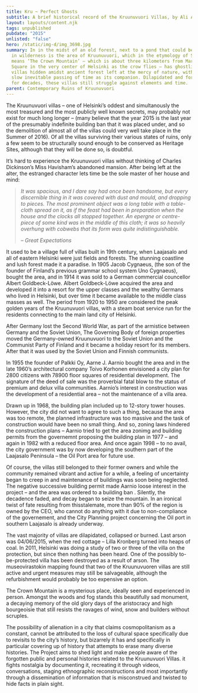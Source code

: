```yaml
---
title: Kru ~ Perfect Ghosts
subtitle: A brief historical record of the Kruunuvuori Villas, by Ali Akbar Mehta
layout: layouts/content.njk
tags: unpublished
pubdate: "2015"
unlisted: "false"
hero: /static/img-d/img_3698.jpg
summary: In in the midst of an old forest, next to a pond that could be anywhere
  in wilderness is the area of Kruunuvuori, which in the etymology of Suomi
  means ‘The Crown Mountain’ – which is about three kilometers from Market
  Square in the very center of Helsinki as the crow flies – has ghostlike old
  villas hidden amidst ancient forest left at the mercy of nature, with only the
  slow inevitable passing of time as its companion. Dilapidated and forgotten
  for decades, these villas still struggle against elements and time.
parent: Contemporary Ruins of Kruunuvuori
---
```

The Kruunuvuori villas – one of Helsinki’s oddest and simultanously the most treasured and the most publicly well known secrets, may probably not exist for much long longer – (many believe that the year 2015 is the last year of the presumably indefinite building ban that it was placed under, and so the demolition of almost all of the villas could very well take place in the Summer of 2016). Of all the villas surviving their various states of ruins, only a few seem to be structurally sound enough to be conserved as Heritage Sites, although that they will be done so, is doubtful.

It’s hard to experience the Kruunuvuori villas without thinking of Charles Dickinson’s Miss Havisham’s abandoned mansion. After being left at the alter, the estranged character lets time be the sole master of her house and mind:

> _It was spacious, and I dare say had once been handsome, but every discernible thing in it was covered with dust and mould, and dropping to pieces. The most prominent object was a long table with a table-cloth spread on it, as if the feast had been in preparation when the house and the clocks all stopped together. An epergne or centre-piece of some kind was in the middle of this cloth; it was so heavily overhung with cobwebs that its form was quite indistinguishable._
>
>  
>
> _– Great Expectations_



It used to be a village full of villas built in 19th century, when Laajasalo and all of eastern Helsinki were just fields and forests. The stunning coastline and lush forest made it a paradise. In 1905 Jacob Cygnaeus, (the son of the founder of Finland’s previous grammar school system Uno Cygnaeus), bought the area, and in 1914 it was sold to a German commercial councellor Albert Goldbeck-Löwe. Albert Goldbeck-Löwe acquired the area and developed it into a resort for the upper classes and the wealthy Germans who lived in Helsinki, but over time it became available to the middle class masses as well. The period from 1920 to 1950 are considered the peak golden years of the Kruunuvuori villas, with a steam boat service run for the residents connecting to the main land city of Helsinki.

After Germany lost the Second World War, ­as part of the armistice between Germany and the Soviet Union, The Governing Body of foreign properties moved the Germany-owned Kruunuvuori to the Soviet Union and the Communist Party of Finland and it became a holiday resort for its members. After that it was used by the Soviet Union and Finnish communists.

In 1955 the founder of Palkki Oy, Aarne J. Aarnio bought the area and in the late 1960’s architectural company Toivo Korhonen envisioned a city plan for 2800 citizens with 78900 floor squares of residential development. The signature of the deed of sale was the proverbial fatal blow to the status of premium and delux villa communities. Aarnio’s interest in construction was the development of a residential area – not the maintenance of a villa area.

Drawn up in 1968, the building plan included up to 12-story tower houses. However, the city did not want to agree to such a thing, because the area was too remote, the planned infrastructure was too massive and the task of construction would have been no small thing. And so, zoning laws hindered the construction plans – Aarnio tried to get the area zonimg and building permits from the governemnt proposing the building plan in 1977 – and again in 1982 with a reduced floor area. And once again 1998 – to no avail, the city government was by now developing the southern part of the Laajasalo Peninsula – the Oil Port area for future use.

Of course, the villas still belonged to their former owners and while the community remained vibrant and active for a while, a feeling of uncertainty began to creep in and maintenance of buildings was soon being neglected. The negative successive building permit made Aarnio loose interest in the project – and the area was ordered to a building ban ­­. Silently, the decadence faded, and decay began to seize the mountain. In an ironical twist of fate resulting from thisstalemate, more than 90% of the region is owned by the CEO, who cannot do anything with it due to non-compliance of the governement, and the City Planning project concerning the Oil port in southern Laajasalo is already underway.

The vast majority of villas are dilapidated, collapsed or burned. Last arson was 04/06/2015, when the red cottage – Lilla Kronberg turned into heaps of coal. In 2011, Helsinki was doing a study of two or three of the villa on the protection, but since then nothing has been heard. One of the possibly to-be-protected villa has been destroyed as a result of arson. The museovirastokin mapping found that two of the Kruunuvuoren villas are still active and urgent measures may still be salvageable, although the refurbishment would probably be too expensive an option.

The Crown Mountain is a mysterious place, ideally seen and experienced in person. Amongst the woods and fog stands this beautifully sad monument, a decaying memory of the old glory days of the aristocracy and high bourgeoisie that still resists the ravages of wind, snow and builders without scruples.

The possibility of alienation in a city that claims cosmopolitanism as a constant, cannot be attributed to the loss of cultural space specifically due to revisits to the city’s history, but bizarrely it has and specifically in particular covering up of history that attempts to erase many diverse histories. The Project aims to shed light and make people aware of the forgotten public and personal histories related to the Kruunuvuori Villas. it fights nostalgia by documenting it, recreating it through videos, conversations, staging ethnographic reconstructions and most importantly through a dissemination of information that is misconstrued and twisted to hide facts in plain sight.
